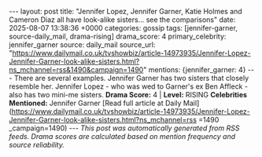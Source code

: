 --- layout: post title: "Jennifer Lopez, Jennifer Garner, Katie Holmes and Cameron Diaz all have look-alike sisters... see the comparisons" date: 2025-08-07 13:38:36 +0000 categories: gossip tags: [jennifer-garner, source-daily_mail, drama-rising] drama_score: 4 primary_celebrity: jennifer_garner source: daily_mail source_url: "https://www.dailymail.co.uk/tvshowbiz/article-14973935/Jennifer-Lopez-Jennifer-Garner-look-alike-sisters.html?ns_mchannel=rss&1490&campaign=1490" mentions: {jennifer_garner: 4} --- There are several examples. Jennifer Garner has two sisters that closely resemble her. Jennifer Lopez - who was wed to Garner's ex Ben Affleck - also has two mini-me sisters. **Drama Score:** 4 | **Level:** RISING **Celebrities Mentioned:** Jennifer Garner [Read full article at Daily Mail](https://www.dailymail.co.uk/tvshowbiz/article-14973935/Jennifer-Lopez-Jennifer-Garner-look-alike-sisters.html?ns_mchannel=rss =1490 _campaign=1490) --- *This post was automatically generated from RSS feeds. Drama scores are calculated based on mention frequency and source reliability.*